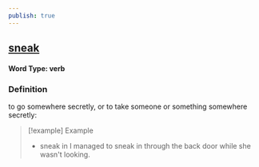 ```yaml
---
publish: true
---
```

## [sneak](https://dictionary.cambridge.org/dictionary/english/sneak)

#### Word Type: verb
### Definition
to go somewhere secretly, or to take someone or something somewhere secretly:

>[!example] Example
> - sneak in I managed to sneak in through the back door while she wasn't looking.
